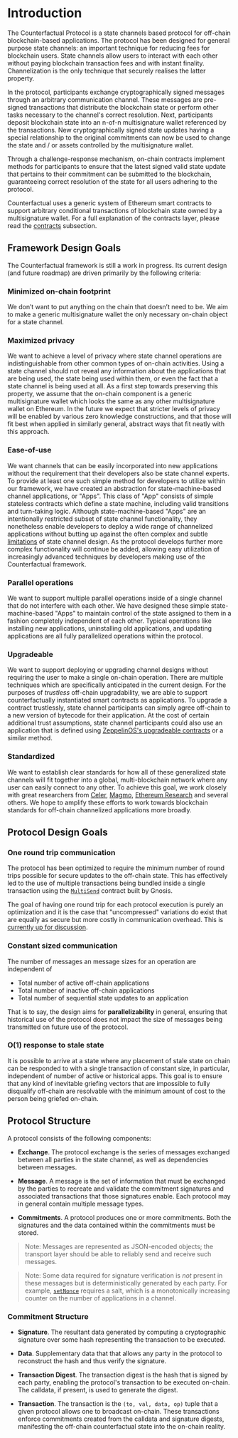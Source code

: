 # Introduction

The Counterfactual Protocol is a state channels based protocol for off-chain blockchain-based applications. The protocol has been designed for general purpose state channels: an important technique for reducing fees for blockchain users. State channels allow users to interact with each other without paying blockchain transaction fees and with instant finality. Channelization is the only technique that securely realises the latter property.

In the protocol, participants exchange cryptographically signed messages through an arbitrary communication channel. These messages are pre-signed transactions that distribute the blockchain state or perform other tasks necessary to the channel's correct resolution. Next, participants deposit blockchain state into an n-of-n multisignature wallet referenced by the transactions. New cryptographically signed state updates having a special relationship to the original commitments can now be used to change the state and / or assets controlled by the multisignature wallet.

Through a challenge-response mechanism, on-chain contracts implement methods for participants to ensure that the latest signed valid state update that pertains to their commitment can be submitted to the blockchain, guaranteeing correct resolution of the state for all users adhering to the protocol.

Counterfactual uses a generic system of Ethereum smart contracts to support arbitrary conditional transactions of blockchain state owned by a multisignature wallet. For a full explanation of the contracts layer, please read the [contracts](./01-contracts.md) subsection.

## Framework Design Goals

The Counterfactual framework is still a work in progress.  Its current design (and future roadmap) are driven primarily by the following criteria:

### Minimized on-chain footprint

We don’t want to put anything on the chain that doesn’t need to be. We aim to make a generic multisignature wallet the only necessary on-chain object for a state channel.

### Maximized privacy

We want to achieve a level of privacy where state channel operations are indistinguishable from other common types of on-chain activities. Using a state channel should not reveal any information about the applications that are being used, the state being used within them, or even the fact that a state channel is being used at all. As a first step towards preserving this property, we assume that the on-chain component is a generic multisignature wallet which looks the same as any other multisignature wallet on Ethereum. In the future we expect that stricter levels of privacy will be enabled by various zero knowledge constructions, and that those will fit best when applied in similarly general, abstract ways that fit neatly with this approach.

### Ease-of-use

We want channels that can be easily incorporated into new applications without the requirement that their developers also be state channel experts. To provide at least one such simple method for developers to utilize within our framework, we have created an abstraction for state-machine-based channel applications, or "Apps". This class of "App" consists of simple stateless contracts which define a state machine, including valid transitions and turn-taking logic. Although state-machine-based "Apps" are an intentionally restricted subset of state channel functionality, they nonetheless enable developers to deploy a wide range of channelized applications without butting up against the often complex and subtle [limitations](#limitations) of state channel design. As the protocol develops further more complex functionality will continue be added, allowing easy utilization of increasingly advanced techniques by developers making use of the Counterfactual framework.

### Parallel operations

We want to support multiple parallel operations inside of a single channel that do not interfere with each other. We have designed these simple state-machine-based "Apps" to maintain control of the state assigned to them in a fashion completely independent of each other. Typical operations like installing new applications, uninstalling old applications, and updating applications are all fully parallelized operations within the protocol.

### Upgradeable

We want to support deploying or upgrading channel designs without requiring the user to make a single on-chain operation. There are multiple techniques which are specifically anticipated in the current design. For the purposes of _trustless_ off-chain upgradability, we are able to support counterfactually instantiated smart contracts as applications. To upgrade a contract trustlessly, state channel participants can simply agree off-chain to a new version of bytecode for their application. At the cost of certain additional trust assumptions, state channel participants could also use an application that is defined using [ZeppelinOS's upgradeable contracts](https://docs.zeppelinos.org/docs/building.html) or a similar method.

### Standardized

We want to establish clear standards for how all of these generalized state channels will fit together into a global, multi-blockchain network where any user can easily connect to any other. To achieve this goal, we work closely with great researchers from [Celer](https://celer.network), [Magmo](https://magmo.com), [Ethereum Research](http://eth.sg) and several others. We hope to amplify these efforts to work towards blockchain standards for off-chain channelized applications more broadly.

## Protocol Design Goals

### One round trip communication

The protocol has been optimized to require the minimum number of round trips possible for secure updates to the off-chain state. This has effectively led to the use of multiple transactions being bundled inside a single transaction using the [`MultiSend`](https://github.com/counterfactual/monorepo/blob/master/packages/contracts/contracts/MultiSend.sol) contract built by Gnosis.

The goal of having one round trip for each protocol execution is purely an optimization and it is the case that "uncompressed" variations do exist that are equally as secure but more costly in communication overhead. This is [currently up for discussion](https://github.com/counterfactual/specs/issues/13).

### Constant sized communication

The number of messages an message sizes for an operation are independent of

- Total number of active off-chain applications
- Total number of inactive off-chain applications
- Total number of sequential state updates to an application

That is to say, the design aims for **parallelizability** in general, ensuring that historical use of the protocol does not impact the size of messages being transmitted on future use of the protocol.

### O(1) response to stale state

It is possible to arrive at a state where any placement of stale state on chain can be responded to with a single transaction of constant size, in particular, independent of number of active or historical apps. This goal is to ensure that any kind of inevitable griefing vectors that are impossible to fully disqualify off-chain are resolvable with the minimum amount of cost to the person being griefed on-chain.

## Protocol Structure

A protocol consists of the following components:

- **Exchange**. The protocol exchange is the series of messages exchanged between all parties in the state channel, as well as dependencies between messages.

- **Message**. A message is the set of information that must be exchanged by the parties to recreate and validate the commitment signatures and associated transactions that those signatures enable. Each protocol may in general contain multiple message types.

- **Commitments**. A protocol produces one or more commitments. Both the signatures and the data contained within the commitments must be stored.

> Note: Messages are represented as JSON-encoded objects; the transport layer should be able to reliably send and receive such messages.

> Note: Some data required for signature verification is _not_ present in these messages but is deterministically generated by each party. For example, [`setNonce`](https://github.com/counterfactual/monorepo/blob/master/packages/contracts/contracts/NonceRegistry.sol#L42) requires a salt, which is a monotonically increasing counter on the number of applications in a channel.

### Commitment Structure

- **Signature**. The resultant data generated by computing a cryptographic signature over some hash representing the transaction to be executed.

- **Data**. Supplementary data that that allows any party in the protocol to reconstruct the hash and thus verify the signature.

- **Transaction Digest**. The transaction digest is the hash that is signed by each party, enabling the protocol's transaction to be executed on-chain. The calldata, if present, is used to generate the digest.

- **Transaction**. The transaction is the `(to, val, data, op)` tuple that a given protocol allows one to broadcast on-chain. These transactions enforce commitments created from the calldata and signature digests, manifesting the off-chain counterfactual state into the on-chain reality.
